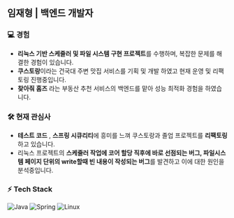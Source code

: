 ## 임재형 | 백엔드 개발자

### 💻 경험
- **리눅스 기반 스케줄러 및 파일 시스템 구현 프로젝트**를 수행하며, 복잡한 문제를 해결한 경험이 있습니다.
- **쿠스토랑**이라는 건국대 주변 맛집 서비스를 기획 및 개발 하였고 현재 운영 및 리팩토링 진행중입니다.
- **찾아줘 홈즈** 라는 부동산 추천 서비스의 백엔드를 맡아 성능 최적화 경험을 하였습니다.

### 🛠️ 현재 관심사
- **테스트 코드** , **스프링 시큐리티**에 흥미를 느껴 쿠스토랑과 졸업 프로젝트를 **리팩토링**하고 있습니다.
- 리눅스 프로젝트의 **스케줄러 작업에 코어 할당 직후에 바로 선점되는 버그, 파일시스템 페이지 단위의 write할때 빈 내용이 작성되는 버그**를 발견하고 이에 대한 원인을 분석중입니다.

### ⚡ Tech Stack
![Java](https://img.shields.io/badge/Java-007396?style=flat-square&logo=java&logoColor=white)
![Spring](https://img.shields.io/badge/Spring-6DB33F?style=flat-square&logo=spring&logoColor=white)
![Linux](https://img.shields.io/badge/Linux-FCC624?style=flat-square&logo=linux&logoColor=black)

